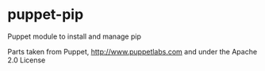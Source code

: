 puppet-pip
==========

Puppet module to install and manage pip

Parts taken from Puppet, <http://www.puppetlabs.com> and under the Apache 2.0 License
